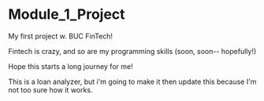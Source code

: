 # Module_1_Project
My first project w. BUC FinTech!

Fintech is crazy, and so are my programming skills (soon, soon-- hopefully!)

Hope this starts a long journey for me!

This is a loan analyzer, but i'm going to make it then update this because I'm not too sure how it works.
